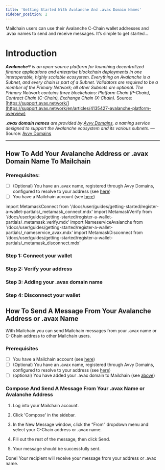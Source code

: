 ```yaml
---
title: 'Getting Started With Avalanche And .avax Domain Names'
sidebar_position: 2
---
```


Mailchain users can use their Avalanche C-Chain wallet addresses and .avax names to send and receive messages. It’s simple to get started…

# Introduction

_**Avalanche®** is an open-source platform for launching decentralized finance applications and enterprise blockchain deployments in one interoperable, highly scalable ecosystem. Everything on Avalanche is a Subnet, and every chain is part of a Subnet. Validators are required to be a member of the Primary Network; all other Subnets are optional. The Primary Network contains three blockchains: Platform Chain (P-Chain), Contract Chain (C-Chain), Exchange Chain (X-Chain)._ Source: [https://support.avax.network/](https://support.avax.network/en/articles/4135427-avalanche-platform-overview)

_**.avax domain names** are provided by [Avvy Domains](https://avvy.domains/), a naming service designed to support the Avalanche ecosystem and its various subnets._ — Source: [Avvy Domains](https://avvy.domains/)

---

## How To Add Your Avalanche Address or .avax Domain Name To Mailchain

### Prerequisites:

-   [ ] (Optional) You have an .avax name, registered through Avvy Domains, configured to resolve to your address (see [here](/user/guides/wallets-and-identities/avalanche/avalanche-faqs/#how-do-i-configure-my-avax-domain))
-   [ ] You have a Mailchain account (see [here](/user/guides/getting-started/create-a-mailchain-account))

import MetamaskConnect from '/docs/user/guides/getting-started/register-a-wallet-partials/\_metamask_connect.mdx'
import MetamaskVerify from '/docs/user/guides/getting-started/register-a-wallet-partials/\_metamask_verify.mdx'
import NameserviceAvalanche from '/docs/user/guides/getting-started/register-a-wallet-partials/\_nameservice_avax.mdx'
import MetamaskDisconnect from '/docs/user/guides/getting-started/register-a-wallet-partials/\_metamask_disconnect.mdx'

### Step 1: Connect your wallet

<MetamaskConnect />

### Step 2: Verify your address

<MetamaskVerify />

### Step 3: Adding your .avax domain name

<NameserviceAvalanche />

### Step 4: Disconnect your wallet

<MetamaskDisconnect imagePath="/img/user/guides/getting-started/img-register-a-wallet/example-sub-inbox-avax.png"/>

## How To Send A Message From Your Avalanche Address or .avax Name

With Mailchain you can send Mailchain messages from your .avax name or C-Chain address to other Mailchain users.

### Prerequisites

-   [ ] You have a Mailchain account (see [here](/user/guides/getting-started/create-a-mailchain-account))
-   [ ] (Optional) You have an .avax name, registered through Avvy Domains, configured to resolve to your address (see [here](/user/guides/wallets-and-identities/avalanche/avalanche-faqs/#how-do-i-configure-my-avax-domain))
-   [ ] (optional) You have added your .avax domain to Mailchain (see [above](/user/guides/wallets-and-identities/avalanche/avalanche-getting-started/#how-to-add-your-avalanche-address-or-avax-domain-name-to-mailchain))

### Compose And Send A Message From Your .avax Name or Avalanche Address

1. Log into your Mailchain account.

1. Click 'Compose' in the sidebar.

1. In the New Message window, click the “From” dropdown menu and select your C-Chain address or .avax name.

1. Fill out the rest of the message, then click Send.

1. Your message should be successfully sent.

Done! Your recipient will receive your message from your address or .avax name.
